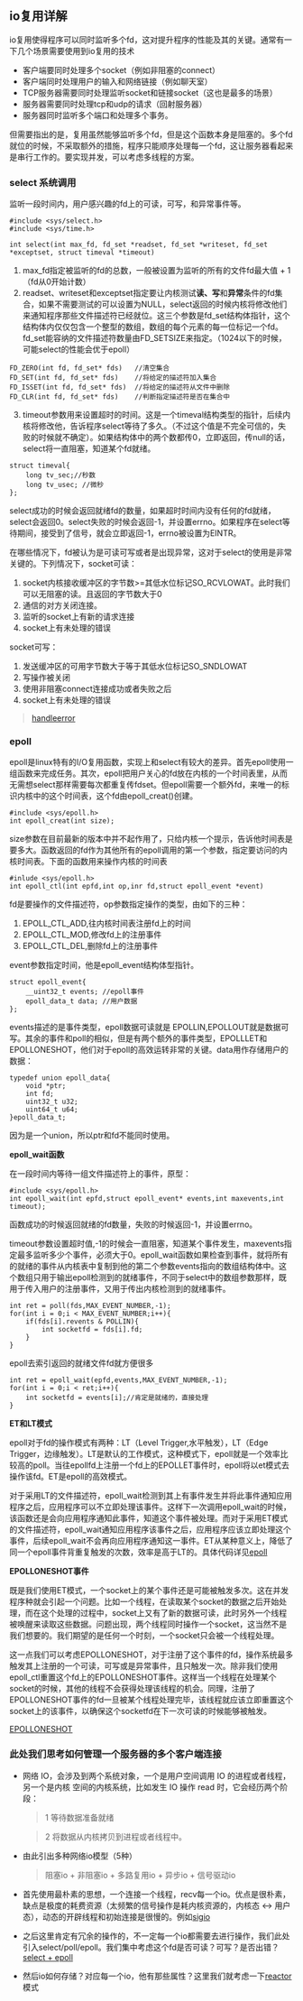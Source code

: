 ## io复用详解

io复用使得程序可以同时监听多个fd，这对提升程序的性能及其的关键。通常有一下几个场景需要使用到io复用的技术

+ 客户端要同时处理多个socket（例如非阻塞的connect）
+ 客户端同时处理用户的输入和网络链接（例如聊天室）
+ TCP服务器需要同时处理监听socket和链接socket（这也是最多的场景）
+ 服务器需要同时处理tcp和udp的请求（回射服务器）
+ 服务器同时监听多个端口和处理多个事务。

但需要指出的是，复用虽然能够监听多个fd，但是这个函数本身是阻塞的。多个fd就位的时候，不采取额外的措施，程序只能顺序处理每一个fd，这让服务器看起来是串行工作的。要实现并发，可以考虑多线程的方案。

### select 系统调用

监听一段时间内，用户感兴趣的fd上的可读，可写，和异常事件等。

```
#include <sys/select.h>
#include <sys/time.h>

int select(int max_fd, fd_set *readset, fd_set *writeset, fd_set *exceptset, struct timeval *timeout)
```

1. max_fd指定被监听的fd的总数，一般被设置为监听的所有的文件fd最大值 + 1（fd从0开始计数）
2. readset、writeset和exceptset指定要让内核测试**读、写**和**异常**条件的fd集合，如果不需要测试的可以设置为NULL，select返回的时候内核将修改他们来通知程序那些文件描述符已经就位。这三个参数是fd_set结构体指针，这个结构体内仅仅包含一个整型的数组，数组的每个元素的每一位标记一个fd。fd_set能容纳的文件描述符数量由FD_SETSIZE来指定。（1024以下的时候，可能select的性能会优于epoll）

```
FD_ZERO(int fd, fd_set* fds)   //清空集合
FD_SET(int fd, fd_set* fds)    //将给定的描述符加入集合
FD_ISSET(int fd, fd_set* fds)  //将给定的描述符从文件中删除  
FD_CLR(int fd, fd_set* fds)    //判断指定描述符是否在集合中
```

3. timeout参数用来设置超时的时间。这是一个timeval结构类型的指针，后续内核将修改他，告诉程序select等待了多久。（不过这个值是不完全可信的，失败的时候就不确定）。如果结构体中的两个数都传0，立即返回，传null的话，select将一直阻塞，知道某个fd就绪。

```
struct timeval{
	long tv_sec;//秒数
	long tv_usec; //微秒
};
```

select成功的时候会返回就绪fd的数量，如果超时时间内没有任何的fd就绪，select会返回0。select失败的时候会返回-1，并设置errno。如果程序在select等待期间，接受到了信号，就会立即返回-1，errno被设置为EINTR。

在哪些情况下，fd被认为是可读可写或者是出现异常，这对于select的使用是非常关键的。下列情况下，socket可读：

1. socket内核接收缓冲区的字节数>=其低水位标记SO_RCVLOWAT。此时我们可以无阻塞的读。且返回的字节数大于0
2. 通信的对方关闭连接。
3. 监听的socket上有新的请求连接
4. socket上有未处理的错误

socket可写：

1. 发送缓冲区的可用字节数大于等于其低水位标记SO_SNDLOWAT
2. 写操作被关闭
3. 使用非阻塞connect连接成功或者失败之后
4. socket上有未处理的错误

> [handleerror](./selectsample.c)

### epoll

epoll是linux特有的I/O复用函数，实现上和select有较大的差异。首先epoll使用一组函数来完成任务。其次，epoll把用户关心的fd放在内核的一个时间表里，从而无需想select那样需要每次都重复传fdset。但epoll需要一个额外fd，来唯一的标识内核中的这个时间表，这个fd由epoll_creat()创建。

```
#include <sys/epoll.h>
int epoll_creat(int size);
```

size参数在目前最新的版本中并不起作用了，只给内核一个提示，告诉他时间表是要多大。函数返回的fd作为其他所有的epoll调用的第一个参数，指定要访问的内核时间表。下面的函数用来操作内核的时间表

```
#inlude <sys/epoll.h>
int epoll_ctl(int epfd,int op,inr fd,struct epoll_event *event)
```

fd是要操作的文件描述符，op参数指定操作的类型，由如下的三种：

1. EPOLL_CTL_ADD,往内核时间表注册fd上的时间
2. EPOLL_CTL_MOD,修改fd上的注册事件
3. EPOLL_CTL_DEL,删除fd上的注册事件

event参数指定时间，他是epoll_event结构体型指针。

```
struct epoll_event{
	__uint32_t events; //epoll事件
	epoll_data_t data; //用户数据
};
```

events描述的是事件类型，epoll数据可读就是 EPOLLIN,EPOLLOUT就是数据可写。其余的事件和poll的相似，但是有两个额外的事件类型，EPOLLLET和EPOLLONESHOT，他们对于epoll的高效运转非常的关键。data用作存储用户的数据：

```
typedef union epoll_data{
	void *ptr;
	int fd;
	uint32_t u32;
	uint64_t u64;
}epoll_data_t;
```

因为是一个union，所以ptr和fd不能同时使用。

**epoll_wait函数**

在一段时间内等待一组文件描述符上的事件，原型：

```
#include <sys/epoll.h>
int epoll_wait(int epfd,struct epoll_event* events,int maxevents,int timeout);
```

函数成功的时候返回就绪的fd数量，失败的时候返回-1，并设置errno。

timeout参数设置超时值,-1的时候会一直阻塞，知道某个事件发生，maxevents指定最多监听多少个事件，必须大于0。epoll_wait函数如果检查到事件，就将所有的就绪的事件从内核表中复制到他的第二个参数events指向的数组结构体中。这个数组只用于输出epoll检测到的就绪事件，不同于select中的数组参数那样，既用于传入用户的注册事件，又用于传出内核检测到的就绪事件。

```
int ret = poll(fds,MAX_EVENT_NUMBER,-1);
for(int i = 0;i < MAX_EVENT_NUMBER;i++){
	if(fds[i].revents & POLLIN){
		int socketfd = fds[i].fd; 
	}
}
```

epoll去索引返回的就绪文件fd就方便很多

```
int ret = epoll_wait(epfd,events,MAX_EVENT_NUMBER,-1);
for(int i = 0;i < ret;i++){
	int socketfd = events[i];//肯定是就绪的，直接处理
}
```

**ET和LT模式**

epoll对于fd的操作模式有两种：LT（Level Trigger,水平触发），LT（Edge Trigger，边缘触发）。LT是默认的工作模式，这种模式下，epoll就是一个效率比较高的poll。当往epollfd上注册一个fd上的EPOLLET事件时，epoll将以et模式去操作该fd。ET是epoll的高效模式。

对于采用LT的文件描述符，epoll_wait检测到其上有事件发生并将此事件通知应用程序之后，应用程序可以不立即处理该事件。这样下一次调用epoll_wait的时候，该函数还是会向应用程序通知此事件，知道这个事件被处理。而对于采用ET模式的文件描述符，epoll_wait通知应用程序该事件之后，应用程序应该立即处理这个事件，后续epoll_wait不会再向应用程序通知这一事件。ET从某种意义上，降低了同一个epoll事件背重复触发的次数，效率是高于LT的。具体代码详见[epoll](./epoll_et_lt.c)

**EPOLLONESHOT事件**

既是我们使用ET模式，一个socket上的某个事件还是可能被触发多次。这在并发程序种就会引起一个问题。比如一个线程，在读取某个socket的数据之后开始处理，而在这个处理的过程中，socket上又有了新的数据可读，此时另外一个线程被唤醒来读取这些数据。问题出现，两个线程同时操作一个socket，这当然不是我们想要的。我们期望的是任何一个时刻，一个socket只会被一个线程处理。

这一点我们可以考虑EPOLLONESHOT，对于注册了这个事件的fd，操作系统最多触发其上注册的一个可读，可写或是异常事件，且只触发一次。除非我们使用epoll_ctl重置这个fd上的EPOLLONESHOT事件。这样当一个线程在处理某个socket的时候，其他的线程不会获得处理该线程的机会。同理，注册了EPOLLONESHOT事件的fd一旦被某个线程处理完毕，该线程就应该立即重置这个socket上的该事件，以确保这个socketfd在下一次可读的时候能够被触发。

[EPOLLONESHOT](EPOLLONESHOT_sample.c)

###  此处我们思考如何管理一个服务器的多个客户端连接

+ 网络  IO，会涉及到两个系统对象，一个是用户空间调用  IO 的进程或者线程，另一个是内核 空间的内核系统，比如发生  IO 操作 read 时，它会经历两个阶段：

    > 1 等待数据准备就绪

    > 2 将数据从内核拷贝到进程或者线程中。

+ 由此引出多种网络io模型（5种）

    > 阻塞io + 非阻塞io + 多路复用io + 异步io + 信号驱动io

+ 首先使用最朴素的思想，一个连接一个线程，recv每一个io。优点是很朴素，缺点是极度的耗费资源（太频繁的信号操作是耗内核资源的，内核态 <-> 用户态），动态的开辟线程和初始连接是很慢的。例如[sigio](sigio.c)

+ 之后这里肯定有冗余的操作的，不一定每一个io都需要去进行操作，我们此处引入select/poll/epoll。我们集中考虑这个fd是否可读？可写？是否出错？[select + epoll](server_io.c)

+ 然后io如何存储？对应每一个io，他有那些属性？这里我们就考虑一下[reactor](reactor.c)模式

